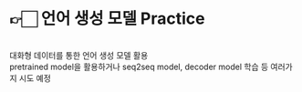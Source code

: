 # 👉🏻 언어 생성 모델 Practice
<br>
대화형 데이터를 통한 언어 생성 모델 활용<br>
pretrained model을 활용하거나 seq2seq model, decoder model 학습 등 여러가지 시도 예정